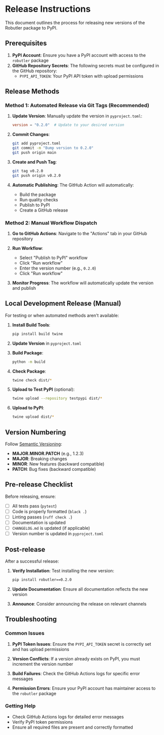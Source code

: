 # Release Instructions

This document outlines the process for releasing new versions of the Robutler package to PyPI.

## Prerequisites

1. **PyPI Account**: Ensure you have a PyPI account with access to the `robutler` package
2. **GitHub Repository Secrets**: The following secrets must be configured in the GitHub repository:
   - `PYPI_API_TOKEN`: Your PyPI API token with upload permissions

## Release Methods

### Method 1: Automated Release via Git Tags (Recommended)

1. **Update Version**: Manually update the version in `pyproject.toml`:
   ```toml
   version = "0.2.0"  # Update to your desired version
   ```

2. **Commit Changes**:
   ```bash
   git add pyproject.toml
   git commit -m "Bump version to 0.2.0"
   git push origin main
   ```

3. **Create and Push Tag**:
   ```bash
   git tag v0.2.0
   git push origin v0.2.0
   ```

4. **Automatic Publishing**: The GitHub Action will automatically:
   - Build the package
   - Run quality checks
   - Publish to PyPI
   - Create a GitHub release

### Method 2: Manual Workflow Dispatch

1. **Go to GitHub Actions**: Navigate to the "Actions" tab in your GitHub repository

2. **Run Workflow**: 
   - Select "Publish to PyPI" workflow
   - Click "Run workflow"
   - Enter the version number (e.g., `0.2.0`)
   - Click "Run workflow"

3. **Monitor Progress**: The workflow will automatically update the version and publish

## Local Development Release (Manual)

For testing or when automated methods aren't available:

1. **Install Build Tools**:
   ```bash
   pip install build twine
   ```

2. **Update Version** in `pyproject.toml`

3. **Build Package**:
   ```bash
   python -m build
   ```

4. **Check Package**:
   ```bash
   twine check dist/*
   ```

5. **Upload to Test PyPI** (optional):
   ```bash
   twine upload --repository testpypi dist/*
   ```

6. **Upload to PyPI**:
   ```bash
   twine upload dist/*
   ```

## Version Numbering

Follow [Semantic Versioning](https://semver.org/):
- **MAJOR.MINOR.PATCH** (e.g., 1.2.3)
- **MAJOR**: Breaking changes
- **MINOR**: New features (backward compatible)
- **PATCH**: Bug fixes (backward compatible)

## Pre-release Checklist

Before releasing, ensure:

- [ ] All tests pass (`pytest`)
- [ ] Code is properly formatted (`black .`)
- [ ] Linting passes (`ruff check .`)
- [ ] Documentation is updated
- [ ] `CHANGELOG.md` is updated (if applicable)
- [ ] Version number is updated in `pyproject.toml`

## Post-release

After a successful release:

1. **Verify Installation**: Test installing the new version:
   ```bash
   pip install robutler==0.2.0
   ```

2. **Update Documentation**: Ensure all documentation reflects the new version

3. **Announce**: Consider announcing the release on relevant channels

## Troubleshooting

### Common Issues

1. **PyPI Token Issues**: Ensure the `PYPI_API_TOKEN` secret is correctly set and has upload permissions

2. **Version Conflicts**: If a version already exists on PyPI, you must increment the version number

3. **Build Failures**: Check the GitHub Actions logs for specific error messages

4. **Permission Errors**: Ensure your PyPI account has maintainer access to the `robutler` package

### Getting Help

- Check GitHub Actions logs for detailed error messages
- Verify PyPI token permissions
- Ensure all required files are present and correctly formatted 